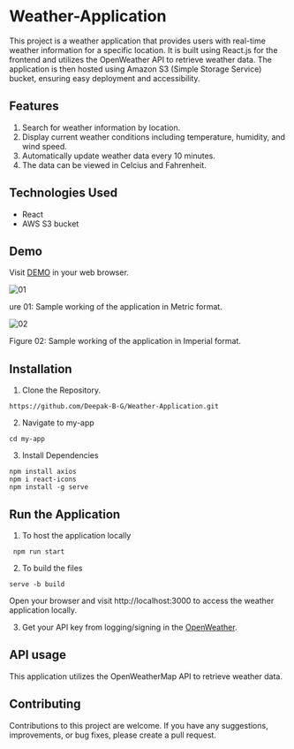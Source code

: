 # Weather-Application

This project is a weather application that provides users with real-time weather information for a specific location. It is built using React.js for the frontend and utilizes the OpenWeather API to retrieve weather data. The application is then hosted using Amazon S3 (Simple Storage Service) bucket, ensuring easy deployment and accessibility.

 ## Features
1. Search for weather information by location.
2. Display current weather conditions including temperature, humidity, and wind speed.
3. Automatically update weather data every 10 minutes.
4. The data can be viewed in Celcius and Fahrenheit.

## Technologies Used
* React
* AWS S3 bucket

## Demo 

Visit [DEMO](http://simple-weather-application.s3-website.ap-south-1.amazonaws.com/) in your web browser.





![01](https://github.com/Deepak-B-G/Weather-Application/assets/97933847/fb596d51-e24b-443f-a20c-10fa6d05bb3e)

ure 01: Sample working of the application in Metric format.

![02](https://github.com/Deepak-B-G/Weather-Application/assets/97933847/d2d79e51-36d2-4293-9d84-144f30becfd6)

Figure 02: Sample working of the application in Imperial format.

## Installation

1. Clone the Repository.
```
https://github.com/Deepak-B-G/Weather-Application.git
```
2. Navigate to my-app
```
cd my-app
```
3. Install Dependencies
```
npm install axios
npm i react-icons
npm install -g serve
```
## Run the Application

1. To host the application locally
```
 npm run start
   ```
2.  To build the files
```
serve -b build
```
Open your browser and visit http://localhost:3000 to access the weather application locally.

3. Get your API key from logging/signing  in the [OpenWeather](https://openweathermap.org/).

## API usage

This application utilizes the OpenWeatherMap API to retrieve weather data. 

## Contributing
Contributions to this project are welcome. If you have any suggestions, improvements, or bug fixes, please create a pull request.




   
